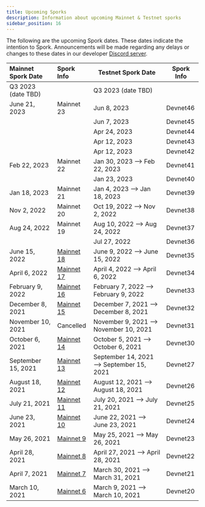 ```yaml
---
title: Upcoming Sporks
description: Information about upcoming Mainnet & Testnet sporks
sidebar_position: 16
---
```


The following are the upcoming Spork dates. These dates indicate the intention to Spork. Announcements will be made regarding any delays or changes to these dates in our developer [Discord server](http://discord.gg/flow).

<div className="spork-table">

| Mainnet Spork Date | Spork Info                                          | Testnet Spork Date                             | Spork Info |
| :----------------- | :---------------------------------------------------| ---------------------------------------------- | ---------- |
| Q3 2023 (date TBD) |                                                     | Q3 2023 (date TBD)                             |            |
| June 21, 2023      | Mainnet 23                                          | Jun 8, 2023                                    | Devnet46   |
|                    |                                                     | Jun 7, 2023                                    | Devnet45   |
|                    |                                                     | Apr 24, 2023                                   | Devnet44   |
|                    |                                                     | Apr 12, 2023                                   | Devnet43   |
|                    |                                                     | Apr 12, 2023                                   | Devnet42   |
| Feb 22, 2023       | Mainnet 22                                          | Jan 30, 2023 —> Feb 22, 2023                   | Devnet41   |
|                    |                                                     | Jan 23, 2023                                   | Devnet40   |
| Jan 18, 2023       | Mainnet 21                                          | Jan 4, 2023 —> Jan 18, 2023                    | Devnet39   |
| Nov 2, 2022        | Mainnet 20                                          | Oct 19, 2022 —> Nov 2, 2022                    | Devnet38   |
| Aug 24, 2022       | Mainnet 19                                          | Aug 10, 2022 —> Aug 24, 2022                   | Devnet37   |
|                    |                                                     | Jul 27, 2022                                   | Devnet36   |
| June 15, 2022      | [Mainnet 18](./past-sporks#mainnet-18)| June 9, 2022 —> June 15, 2022            | Devnet35   |
| April 6, 2022      | [Mainnet 17](./past-sporks#mainnet-17)| April 4, 2022 —> April 6, 2022           | Devnet34   |
| February 9, 2022   | [Mainnet 16](./past-sporks#mainnet-16)| February 7, 2022 —> February 9, 2022     | Devnet33   |
| December 8, 2021   | [Mainnet 15](./past-sporks#mainnet-15)| December 7, 2021 —> December 8, 2021     | Devnet32   |
| November 10, 2021  | Cancelled                                           | November 9, 2021 —> November 10, 2021    | Devnet31   |
| October 6, 2021    | [Mainnet 14](./past-sporks#mainnet-14)| October 5, 2021 —> October 6, 2021       | Devnet30   |
| September 15, 2021 | [Mainnet 13](./past-sporks#mainnet-13)| September 14, 2021 —> September 15, 2021 | Devnet27   |
| August 18, 2021    | [Mainnet 12](./past-sporks#mainnet-12)| August 12, 2021 —> August 18, 2021       | Devnet26   |
| July 21, 2021      | [Mainnet 11](./past-sporks#mainnet-11)| July 20, 2021 —> July 21, 2021           | Devnet25   |
| June 23, 2021      | [Mainnet 10](./past-sporks#mainnet-10)| June 22, 2021 —> June 23, 2021           | Devnet24   |
| May 26, 2021       | [Mainnet 9](./past-sporks#mainnet-9)  | May 25, 2021 —> May 26, 2021             | Devnet23   |
| April 28, 2021     | [Mainnet 8](./past-sporks#mainnet-8)  | April 27, 2021 —> April 28, 2021         | Devnet22   |
| April 7, 2021      | [Mainnet 7](./past-sporks#mainnet-7)  | March 30, 2021 —> March 31, 2021         | Devnet21   |
| March 10, 2021     | [Mainnet 6](./past-sporks#mainnet-6)  | March 9, 2021 —> March 10, 2021          | Devnet20   |

</div>

